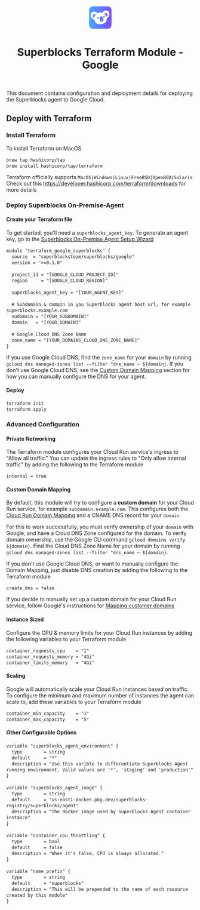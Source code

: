 <h1 align="center">
  <img src="https://raw.githubusercontent.com/superblocksteam/terraform-google-superblocks/main/assets/logo.png" style="height:60px"/>
</h1>

<h1 align="center">Superblocks Terraform Module - Google</h1>

<br/>

This document contains configuration and deployment details for deploying the Superblocks agent to Google Cloud.

## Deploy with Terraform

### Install Terraform

To install Terraform on MacOS
```
brew tap hashicorp/tap
brew install hashicorp/tap/terraform
```

Terraform officially supports `MacOS|Windows|Linux|FreeBSD|OpenBSD|Solaris`
Check out this https://developer.hashicorp.com/terraform/downloads for more details

### Deploy Superblocks On-Premise-Agent

#### Create your Terraform file
To get started, you'll need a `superblocks_agent_key`. To generate an agent key, go to the [Superblocks On-Premise Agent Setup Wizard](https://app.superblocks.com/opas)
```
module "terraform_google_superblocks" {
  source  = "superblocksteam/superblocks/google"
  version = ">=0.1.0"

  project_id = "[GOOGLE_CLOUD_PROJECT_ID]"
  region     = "[GOOGLE_CLOUD_REGION]"

  superblocks_agent_key = "[YOUR_AGENT_KEY]"
  
  # Subdomain & domain in you Superblocks agent host url, for example superblocks.example.com
  sudomain = "[YOUR_SUBDOMAIN]"
  domain   = "[YOUR_DOMAIN]"
  
  # Google Cloud DNS Zone Name
  zone_name = "[YOUR_DOMAINS_CLOUD_DNS_ZONE_NAME]"
}
```
If you use Google Cloud DNS, find the `zone_name` for your `domain` by running `gcloud dns managed-zones list --filter "dns_name ~ ${domain}`. If you don't use Google Cloud DNS, see the [Custom Domain Mapping](https://cloud.google.com/run/docs/mapping-custom-domains) section for how you can manually configure the DNS for your agent.

#### Deploy
```
terraform init
terraform apply
```

### Advanced Configuration
#### Private Networking
The Terraform module configures your Cloud Run service's ingress to "Allow all traffic." You can update the ingress rules to "Only allow internal traffic" by adding the following to the Terraform module

```
internal = true
```

#### Custom Domain Mapping
By default, this module will try to configure a **custom domain** for your Cloud Run service, for example `subdomain.example.com`. This configures both the [Cloud Run Domain Mapping](https://cloud.google.com/run/docs/mapping-custom-domains#map) and a CNAME DNS record for your `domain`.

For this to work successfully, you must verify ownership of your `domain` with Google, and have a Cloud DNS Zone configured for the domain. To verify domain ownership, use the Google CLI command `gcloud domains verify ${domain}`. Find the Cloud DNS Zone Name for your domain by running `gcloud dns managed-zones list --filter "dns_name ~ ${domain}`.

If you don't use Google Cloud DNS, or want to manually configure the Domain Mapping, just disable DNS creation by adding the following to the Terraform module

```
create_dns = false
```

If you decide to manually set up a custom domain for your Cloud Run service, follow Google's instructions for [Mapping customer domains](https://cloud.google.com/run/docs/mapping-custom-domains#run)

#### Instance Sized
Configure the CPU & memory limits for your Cloud Run instances by adding the following variables to your Terraform module
```
container_requests_cpu    = "1"
container_requests_memory = "4Gi"
container_limits_memory   = "4Gi"

```

#### Scaling
Google will automatically scale your Cloud Run instances based on traffic. To configure the minimum and maximum number of instances the agent can scale to, add these variables to your Terraform module
```
container_min_capacity    = "1"
container_max_capacity    = "5"
```

#### Other Configurable Options
```
variable "superblocks_agent_environment" {
  type        = string
  default     = "*"
  description = "Use this varible to differentiate Superblocks Agent running environment. Valid values are '*', 'staging' and 'production'"
}

variable "superblocks_agent_image" {
  type        = string
  default     = "us-east1-docker.pkg.dev/superblocks-registry/superblocks/agent"
  description = "The docker image used by Superblocks Agent container instance"
}

variable "container_cpu_throttling" {
  type        = bool
  default     = false
  description = "When it's false, CPU is always allocated."
}

variable "name_prefix" {
  type        = string
  default     = "superblocks"
  description = "This will be prepended to the name of each resource created by this module"
}
```

